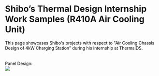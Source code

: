# Shibo’s Thermal Design Internship Work Samples (R410A Air Cooling Unit)
<span style="color:black"> This page showcases Shibo's projects with respect to "Air Cooling Chassis Design of 4kW Charging Station" during his internship at ThermalDS.</span><br><br><br>
Panel Design:  
<img src="HE_Protective_Panel.png"><br><br>
